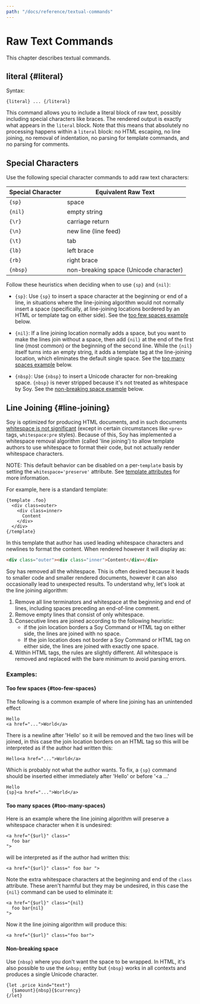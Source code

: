 ```yaml
---
path: "/docs/reference/textual-commands"
---
```


# Raw Text Commands

This chapter describes textual commands.

## literal {#literal}

Syntax:

```soy
{literal} ... {/literal}
```

This command allows you to include a literal block of raw text, possibly
including special characters like braces. The rendered output is exactly what
appears in the `literal` block. Note that this means that absolutely no
processing happens within a `literal` block: no HTML escaping, no line joining,
no removal of indentation, no parsing for template commands, and no parsing for
comments.

## Special Characters

Use the following special character commands to add raw text characters:

| Special Character | Equivalent Raw Text                    |
| ----------------- | -------------------------------------- |
| `{sp}`            | space                                  |
| `{nil}`           | empty string                           |
| `{\r}`            | carriage return                        |
| `{\n}`            | new line (line feed)                   |
| `{\t}`            | tab                                    |
| `{lb}`            | left brace                             |
| `{rb}`            | right brace                            |
| `{nbsp}`          | non-breaking space (Unicode character) |

Follow these heuristics when deciding when to use `{sp}` and `{nil}`:

- `{sp}`: Use `{sp}` to insert a space character at the beginning or end of a
  line, in situations where the line-joining algorithm would not normally
  insert a space (specifically, at line-joining locations bordered by an HTML
  or template tag on either side). See the [too few spaces example](#too-few-spaces) below.

- `{nil}`: If a line joining location normally adds a space, but you want to
  make the lines join without a space, then add `{nil}` at the end of the
  first line (most common) or the beginning of the second line. While the
  `{nil}` itself turns into an empty string, it adds a template tag at the
  line-joining location, which eliminates the default single space. See the
  [too many spaces example](#too-many-spaces) below.

- `{nbsp}`: Use `{nbsp}` to insert a Unicode character for non-breaking space.
  `{nbsp}` is never stripped because it's not treated as whitespace by Soy.
  See the [non-breaking space example](#non-breaking-space) below.

## Line Joining {#line-joining}

Soy is optimized for producing HTML documents, and in such documents
[whitespace is not significant](https://www.w3.org/TR/html4/struct/text.html#h-9.1)
(except in certain circumstances like `<pre>` tags, `whitespace:pre` styles).
Because of this, Soy has implemented a whitespace removal algorithm (called
'line joining') to allow template authors to use whitespace to format their
code, but not actually render whitespace characters.

NOTE: This default behavior can be disabled on a per-`template` basis by setting
the `whitespace='preserve'` attribute. See
[template attributes](templates#template) for more information.

For example, here is a standard template:

```soy
{template .foo}
  <div class=outer>
    <div class=inner>
      Content
    </div>
  </div>
{/template}
```

In this template that author has used leading whitespace characters and newlines
to format the content. When rendered however it will display as:

```html
<div class="outer"><div class="inner">Content</div></div>
```

Soy has removed all the whitespace. This is often desired because it leads to
smaller code and smaller rendered documents, however it can also occasionally
lead to unexpected results. To understand why, let's look at the line joining
algorithm:

1.  Remove all line terminators and whitespace at the beginning and end of
    lines, including spaces preceding an end-of-line comment.
1.  Remove empty lines that consist of only whitespace.
1.  Consecutive lines are joined according to the following heuristic:
    - if the join location borders a Soy Command or HTML tag on either side,
      the lines are joined with no space.
    - If the join location does not border a Soy Command or HTML tag on either
      side, the lines are joined with exactly one space.
1.  Within HTML tags, the rules are slightly different. All whitespace is
    removed and replaced with the bare minimum to avoid parsing errors.

### Examples:

#### Too few spaces {#too-few-spaces}

The following is a common example of where line joining has an unintended effect

```soy
Hello
<a href="...">World</a>
```

There is a newline after 'Hello' so it will be removed and the two lines will be
joined, in this case the join location borders on an HTML tag so this will be
interpreted as if the author had written this:

```soy
Hello<a href="...">World</a>
```

Which is probably not what the author wants. To fix, a `{sp}` command should be
inserted either immediately after 'Hello' or before '<a ...'

```soy
Hello
{sp}<a href="...">World</a>
```

#### Too many spaces {#too-many-spaces}

Here is an example where the line joining algorithm will preserve a whitespace
character when it is undesired:

```soy
<a href="{$url}" class="
  foo bar
">
```

will be interpreted as if the author had written this:

```soy
<a href="{$url}" class=" foo bar ">
```

Note the extra whitespace characters at the beginning and end of the `class`
attribute. These aren't harmful but they may be undesired, in this case the
`{nil}` command can be used to eliminate it:

```soy
<a href="{$url}" class="{nil}
  foo bar{nil}
">
```

Now it the line joining algorithm will produce this:

```soy
<a href="{$url}" class="foo bar">
```

#### Non-breaking space

Use `{nbsp}` where you don't want the space to be wrapped. In HTML, it's also
possible to use the `&nbsp;` entity but `{nbsp}` works in all contexts and
produces a single Unicode character.

```soy
{let .price kind="text"}
  {$amount}{nbsp}{$currency}
{/let}
```
